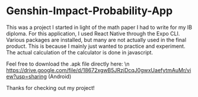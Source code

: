 # Genshin-Impact-Probability-App

This was a project I started in light of the math paper I had to write for my IB diploma. For this application, I used React Native through the Expo CLI. 
Various packages are installed, but many are not actually used in the final product. This is because I mainly just wanted to practice and experiment. The actual calculation of
the calculator is done in javascript.

Feel free to download the .apk file directly here: \n
https://drive.google.com/file/d/18672xgwB5JRzjDcqJ0gwxUaefytmAuMr/view?usp=sharing (Android)

Thanks for checking out my project!
